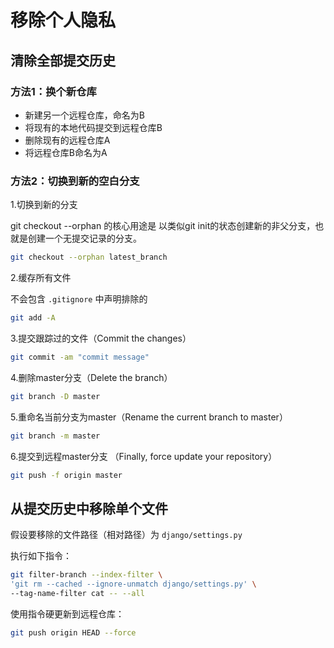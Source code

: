 # 移除个人隐私

## 清除全部提交历史

### 方法1：换个新仓库

- 新建另一个远程仓库，命名为B
- 将现有的本地代码提交到远程仓库B
- 删除现有的远程仓库A
- 将远程仓库B命名为A

### 方法2：切换到新的空白分支

1.切换到新的分支

git checkout --orphan 的核心用途是 以类似git init的状态创建新的非父分支，也就是创建一个无提交记录的分支。

```bash
git checkout --orphan latest_branch
```

2.缓存所有文件

不会包含 `.gitignore` 中声明排除的

```bash
git add -A
```

3.提交跟踪过的文件（Commit the changes）

```bash
git commit -am "commit message"
```

4.删除master分支（Delete the branch）

```bash
git branch -D master
```

5.重命名当前分支为master（Rename the current branch to master）

```bash
git branch -m master
```

6.提交到远程master分支 （Finally, force update your repository）

```bash
git push -f origin master
```

## 从提交历史中移除单个文件

假设要移除的文件路径（相对路径）为 `django/settings.py`

执行如下指令：

```bash
git filter-branch --index-filter \
'git rm --cached --ignore-unmatch django/settings.py' \
--tag-name-filter cat -- --all
```

使用指令硬更新到远程仓库：

```bash
git push origin HEAD --force
```
